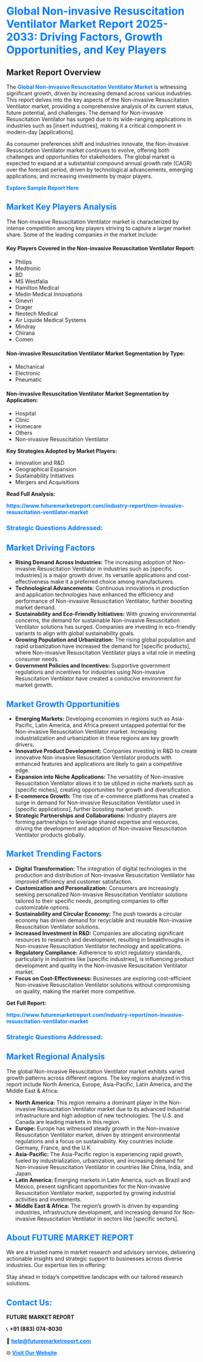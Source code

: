 <h1 style="color: #007BFF;">Global Non-invasive Resuscitation Ventilator Market Report 2025-2033: Driving Factors, Growth Opportunities, and Key Players</h1>

<section id="overview">
<h2>Market Report Overview</h2>
<p>The <a href="https://www.futuremarketreport.com/industry-report/non-invasive-resuscitation-ventilator-market" style="color: #007BFF; text-decoration: none;"><strong>Global Non-invasive Resuscitation Ventilator Market</strong></a> is witnessing significant growth, driven by increasing demand across various industries. This report delves into the key aspects of the Non-invasive Resuscitation Ventilator market, providing a comprehensive analysis of its current status, future potential, and challenges. The demand for Non-invasive Resuscitation Ventilator has surged due to its wide-ranging applications in industries such as [insert industries], making it a critical component in modern-day [applications].</p>
<p>As consumer preferences shift and industries innovate, the Non-invasive Resuscitation Ventilator market continues to evolve, offering both challenges and opportunities for stakeholders. The global market is expected to expand at a substantial compound annual growth rate (CAGR) over the forecast period, driven by technological advancements, emerging applications, and increasing investments by major players.</p>
</section>

<section id="overview">
<p><a href="https://www.futuremarketreport.com/request-sample/reportId=123929" style="color: #007BFF; text-decoration: none;"><strong>Explore Sample Report Here</strong></a></p>
</section>

<section id="key-players">
<h2 style="color: #007BFF;">Market Key Players Analysis</h2>
<p>The Non-invasive Resuscitation Ventilator market is characterized by intense competition among key players striving to capture a larger market share. Some of the leading companies in the market include:</p>
<h4>Key Players Covered in the Non-invasive Resuscitation Ventilator Report:</h4>
<ul><li>Philips</li><li>Medtronic</li><li>BD</li><li>MS Westfalia</li><li>Hamilton Medical</li><li>Medin Medical Innovations</li><li>Ginevri</li><li>Drager</li><li>Neotech Medical</li><li>Air Liquide Medical Systems</li><li>Mindray</li><li>Chirana</li><li>Comen</li></ul>
<h4>Non-invasive Resuscitation Ventilator Market Segmentation by Type:</h4>
<ul><li>Mechanical</li><li>Electronic</li><li>Pneumatic</li></ul>

<h4>Non-invasive Resuscitation Ventilator Market Segmentation by Application:</h4>
<ul><li>Hospital</li><li>Clinic</li><li>Homecare</li><li>Others</li><li>Non-invasive Resuscitation Ventilator</li></ul>
<p><strong>Key Strategies Adopted by Market Players:</strong></p>
<ul>
<li>Innovation and R&D</li>
<li>Geographical Expansion</li>
<li>Sustainability Initiatives</li>
<li>Mergers and Acquisitions</li>
</ul>
</section>

<section>
<p><strong>Read Full Analysis: </strong></p><a href="https://www.futuremarketreport.com/industry-report/non-invasive-resuscitation-ventilator-market" style="color: #007BFF; text-decoration: none;"><strong>https://www.futuremarketreport.com/industry-report/non-invasive-resuscitation-ventilator-market</strong></a>
<h3 style="color: #007BFF;">Strategic Questions Addressed:</h3>
</section>

<section id="driving-factors">
<h2 style="color: #007BFF;">Market Driving Factors</h2>
<ul>
<li><strong>Rising Demand Across Industries:</strong> The increasing adoption of Non-invasive Resuscitation Ventilator in industries such as [specific industries] is a major growth driver. Its versatile applications and cost-effectiveness make it a preferred choice among manufacturers.</li>
<li><strong>Technological Advancements:</strong> Continuous innovations in production and application technologies have enhanced the efficiency and performance of Non-invasive Resuscitation Ventilator, further boosting market demand.</li>
<li><strong>Sustainability and Eco-Friendly Initiatives:</strong> With growing environmental concerns, the demand for sustainable Non-invasive Resuscitation Ventilator solutions has surged. Companies are investing in eco-friendly variants to align with global sustainability goals.</li>
<li><strong>Growing Population and Urbanization:</strong> The rising global population and rapid urbanization have increased the demand for [specific products], where Non-invasive Resuscitation Ventilator plays a vital role in meeting consumer needs.</li>
<li><strong>Government Policies and Incentives:</strong> Supportive government regulations and incentives for industries using Non-invasive Resuscitation Ventilator have created a conducive environment for market growth.</li>
</ul>
</section>

<section id="growth-opportunities">
<h2 style="color: #007BFF;">Market Growth Opportunities</h2>
<ul>
<li><strong>Emerging Markets:</strong> Developing economies in regions such as Asia-Pacific, Latin America, and Africa present untapped potential for the Non-invasive Resuscitation Ventilator market. Increasing industrialization and urbanization in these regions are key growth drivers.</li>
<li><strong>Innovative Product Development:</strong> Companies investing in R&D to create innovative Non-invasive Resuscitation Ventilator products with enhanced features and applications are likely to gain a competitive edge.</li>
<li><strong>Expansion into Niche Applications:</strong> The versatility of Non-invasive Resuscitation Ventilator allows it to be utilized in niche markets such as [specific niches], creating opportunities for growth and diversification.</li>
<li><strong>E-commerce Growth:</strong> The rise of e-commerce platforms has created a surge in demand for Non-invasive Resuscitation Ventilator used in [specific applications], further boosting market growth.</li>
<li><strong>Strategic Partnerships and Collaborations:</strong> Industry players are forming partnerships to leverage shared expertise and resources, driving the development and adoption of Non-invasive Resuscitation Ventilator products globally.</li>
</ul>
</section>

<section id="trending-factors">
<h2 style="color: #007BFF;">Market Trending Factors</h2>
<ul>
<li><strong>Digital Transformation:</strong> The integration of digital technologies in the production and distribution of Non-invasive Resuscitation Ventilator has improved efficiency and customer satisfaction.</li>
<li><strong>Customization and Personalization:</strong> Consumers are increasingly seeking personalized Non-invasive Resuscitation Ventilator solutions tailored to their specific needs, prompting companies to offer customizable options.</li>
<li><strong>Sustainability and Circular Economy:</strong> The push towards a circular economy has driven demand for recyclable and reusable Non-invasive Resuscitation Ventilator solutions.</li>
<li><strong>Increased Investment in R&D:</strong> Companies are allocating significant resources to research and development, resulting in breakthroughs in Non-invasive Resuscitation Ventilator technology and applications.</li>
<li><strong>Regulatory Compliance:</strong> Adherence to strict regulatory standards, particularly in industries like [specific industries], is influencing product development and quality in the Non-invasive Resuscitation Ventilator market.</li>
<li><strong>Focus on Cost-Effectiveness:</strong> Businesses are exploring cost-efficient Non-invasive Resuscitation Ventilator solutions without compromising on quality, making the market more competitive.</li>
</ul>
</section>

<section>
<p><strong>Get Full Report: </strong></p><a href="https://www.futuremarketreport.com/industry-report/non-invasive-resuscitation-ventilator-market" style="color: #007BFF; text-decoration: none;"><strong>https://www.futuremarketreport.com/industry-report/non-invasive-resuscitation-ventilator-market</strong></a>
<h3 style="color: #007BFF;">Strategic Questions Addressed:</h3>
</section>


<section id="regional-analysis">
<h2 style="color: #007BFF;">Market Regional Analysis</h2>
<p>The global Non-invasive Resuscitation Ventilator market exhibits varied growth patterns across different regions. The key regions analyzed in this report include North America, Europe, Asia-Pacific, Latin America, and the Middle East & Africa:</p>
<ul>
<li><strong>North America:</strong> This region remains a dominant player in the Non-invasive Resuscitation Ventilator market due to its advanced industrial infrastructure and high adoption of new technologies. The U.S. and Canada are leading markets in this region.</li>
<li><strong>Europe:</strong> Europe has witnessed steady growth in the Non-invasive Resuscitation Ventilator market, driven by stringent environmental regulations and a focus on sustainability. Key countries include Germany, France, and the U.K.</li>
<li><strong>Asia-Pacific:</strong> The Asia-Pacific region is experiencing rapid growth, fueled by industrialization, urbanization, and increasing demand for Non-invasive Resuscitation Ventilator in countries like China, India, and Japan.</li>
<li><strong>Latin America:</strong> Emerging markets in Latin America, such as Brazil and Mexico, present significant opportunities for the Non-invasive Resuscitation Ventilator market, supported by growing industrial activities and investments.</li>
<li><strong>Middle East & Africa:</strong> The region’s growth is driven by expanding industries, infrastructure development, and increasing demand for Non-invasive Resuscitation Ventilator in sectors like [specific sectors].</li>
</ul>
</section>

<footer>
<h2 style="color: #007BFF;">About FUTURE MARKET REPORT</h2>
<p>We are a trusted name in market research and advisory services, delivering actionable insights and strategic support to businesses across diverse industries. Our expertise lies in offering:</p>

<p>Stay ahead in today’s competitive landscape with our tailored research solutions.</p>

<h2 style="color: #007BFF;">Contact Us:</h2>
<p><strong>FUTURE MARKET REPORT</strong></p>
<p>📞 <strong>+91 (883) 074-8030</strong></p>
<p>📧 <strong><a href="mailto:help@futuremarketreport.com" style="color: #007BFF;">help@futuremarketreport.com</a></strong></p>
<p>🌐 <strong><a href="https://www.futuremarketreport.com/" style="color: #007BFF;">Visit Our Website</a></strong></p>
</footer>